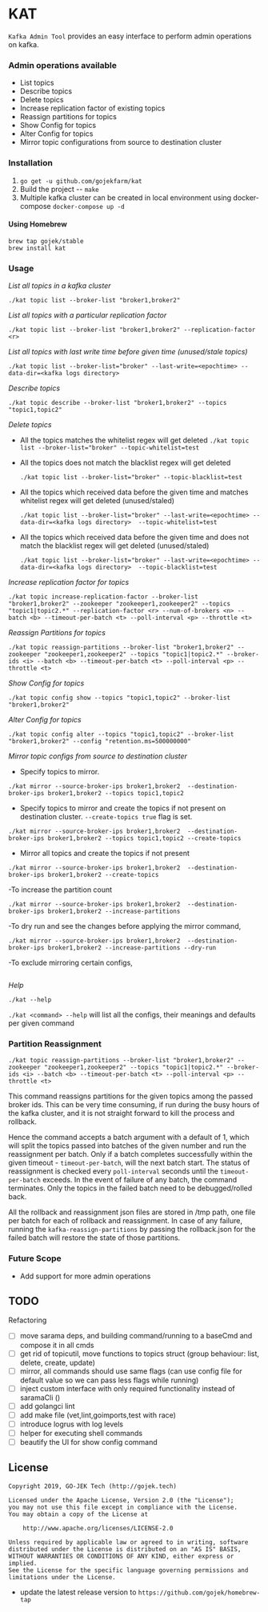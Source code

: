 # KAT

`Kafka Admin Tool` provides an easy interface to perform admin operations on kafka.

### Admin operations available
- List topics
- Describe topics
- Delete topics
- Increase replication factor of existing topics
- Reassign partitions for topics
- Show Config for topics
- Alter Config for topics
- Mirror topic configurations from source to destination cluster

### Installation
1. ```go get -u github.com/gojekfarm/kat```
2. Build the project -- 
```make```
3. Multiple kafka cluster can be created in local environment using docker-compose
```docker-compose up -d```

#### Using Homebrew
    
```
brew tap gojek/stable
brew install kat
```

### Usage
*List all topics in a kafka cluster*

```./kat topic list --broker-list "broker1,broker2"```

*List all topics with a particular replication factor*

```./kat topic list --broker-list "broker1,broker2" --replication-factor <r>```

*List all topics with last write time before given time (unused/stale topics)*

```./kat topic list --broker-list="broker" --last-write=<epochtime> --data-dir=<kafka logs directory>```

*Describe topics*

```./kat topic describe --broker-list "broker1,broker2" --topics "topic1,topic2"```

*Delete topics*

- All the topics matches the whitelist regex will get deleted
    ```./kat topic list --broker-list="broker" --topic-whitelist=test```

- All the topics does not match the blacklist regex will get deleted

    ```./kat topic list --broker-list="broker" --topic-blacklist=test```

- All the topics which received data before the given time and matches whitelist regex will get deleted (unused/staled)

    ```./kat topic list --broker-list="broker" --last-write=<epochtime> --data-dir=<kafka logs directory>  --topic-whitelist=test```

- All the topics which received data before the given time and does not match the blacklist regex will get deleted (unused/staled)

    ```./kat topic list --broker-list="broker" --last-write=<epochtime> --data-dir=<kafka logs directory>  --topic-blacklist=test```

*Increase replication factor for topics*

```./kat topic increase-replication-factor --broker-list "broker1,broker2" --zookeeper "zookeeper1,zookeeper2" --topics "topic1|topic2.*" --replication-factor <r> --num-of-brokers <n> --batch <b> --timeout-per-batch <t> --poll-interval <p> --throttle <t>```

*Reassign Partitions for topics*

```./kat topic reassign-partitions --broker-list "broker1,broker2" --zookeeper "zookeeper1,zookeeper2" --topics "topic1|topic2.*" --broker-ids <i> --batch <b> --timeout-per-batch <t> --poll-interval <p> --throttle <t>```

*Show Config for topics*

```./kat topic config show --topics "topic1,topic2" --broker-list "broker1,broker2"```

*Alter Config for topics*

```./kat topic config alter --topics "topic1,topic2" --broker-list "broker1,broker2" --config "retention.ms=500000000"```

*Mirror topic configs from source to destination cluster*

- Specify topics to mirror.

```./kat mirror --source-broker-ips broker1,broker2  --destination-broker-ips broker1,broker2 --topics topic1,topic2```

- Specify topics to mirror and create the topics if not present on destination cluster. ```--create-topics true``` flag is set.

```./kat mirror --source-broker-ips broker1,broker2  --destination-broker-ips broker1,broker2 --topics topic1,topic2 --create-topics```

- Mirror all topics and create the topics if not present

```./kat mirror --source-broker-ips broker1,broker2  --destination-broker-ips broker1,broker2 --create-topics```

-To increase the partition count

```./kat mirror --source-broker-ips broker1,broker2  --destination-broker-ips broker1,broker2 --increase-partitions```

-To dry run and see the changes before applying the mirror command, 

```./kat mirror --source-broker-ips broker1,broker2  --destination-broker-ips broker1,broker2 --increase-partitions --dry-run```

-To exclude mirroring certain configs, 

```./kat mirror --source-broker-ips broker1,broker2  --destination-broker-ips broker1,broker2 --exclude-configs "follower.replication.throttled.replicas,leader.replication.throttled.replicas"
```

*Help*

```./kat --help```

```./kat <command> --help``` will list all the configs, their meanings and defaults per given command

### Partition Reassignment
```./kat topic reassign-partitions --broker-list "broker1,broker2" --zookeeper "zookeeper1,zookeeper2" --topics "topic1|topic2.*" --broker-ids <i> --batch <b> --timeout-per-batch <t> --poll-interval <p> --throttle <t>```

This command reassigns partitions for the given topics among the passed broker ids. This can be very time consuming, if run during the busy hours of the kafka cluster, and it is not straight forward to kill the process and rollback.

Hence the command accepts a batch argument with a default of 1, which will split the topics passed into batches of the given number and run the reassignment per batch. Only if a batch completes successfully within the given timeout - `timeout-per-batch`, will the next batch start.
The status of reassignment is checked every `poll-interval` seconds until the `timeout-per-batch` exceeds. In the event of failure of any batch, the command terminates. Only the topics in the failed batch need to be debugged/rolled back.

All the rollback and reassignment json files are stored in /tmp path, one file per batch for each of rollback and reassignment. In case of any failure, running the `kafka-reassign-partitions` by passing the rollback.json for the failed batch will restore the state of those partitions.

### Future Scope
- Add support for more admin operations

## TODO
Refactoring
* [ ] move sarama deps, and building command/running to a baseCmd and compose it in all cmds
* [ ] get rid of topicutil, move functions to topics struct (group behaviour: list, delete, create, update)
* [ ] mirror, all commands should use same flags (can use config file for default value so we can pass less flags while running)
* [ ] inject custom interface with only required functionality instead of saramaCli ()
* [ ] add golangci lint
* [ ] add make file (vet,lint,goimports,test with race)
* [ ] introduce logrus with log levels
* [ ] helper for executing shell commands
* [ ] beautify the UI for show config command

## License

```
Copyright 2019, GO-JEK Tech (http://gojek.tech)

Licensed under the Apache License, Version 2.0 (the "License");
you may not use this file except in compliance with the License.
You may obtain a copy of the License at

    http://www.apache.org/licenses/LICENSE-2.0

Unless required by applicable law or agreed to in writing, software
distributed under the License is distributed on an "AS IS" BASIS,
WITHOUT WARRANTIES OR CONDITIONS OF ANY KIND, either express or implied.
See the License for the specific language governing permissions and
limitations under the License.
```


- update the latest release version to `https://github.com/gojek/homebrew-tap` 

